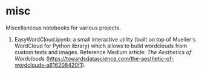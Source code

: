 # misc
Miscellaneous notebooks for various projects.

1. EasyWordCloud.ipynb: a small interactive utility (built on top of Mueller's WordCloud for Python library) which allows to build wordclouds from custom texts and images. Reference Medium article: *The Aesthetics of Wordclouds* (https://towardsdatascience.com/the-aesthetic-of-wordclouds-a616208420f1).

